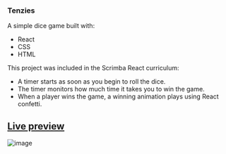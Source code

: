 ### Tenzies
 
A simple dice game built with:
* React 
* CSS
* HTML

This project was included in the Scrimba React curriculum:
* A timer starts as soon as you begin to roll the dice.
* The timer monitors how much time it takes you to win the game.
* When a player wins the game, a winning animation plays using React confetti.

## [Live preview](https://incolorate.github.io/tenzies/)

![image](https://user-images.githubusercontent.com/88613908/222654680-4a2807e1-c0a0-420c-b1d7-9213356b2569.png)


